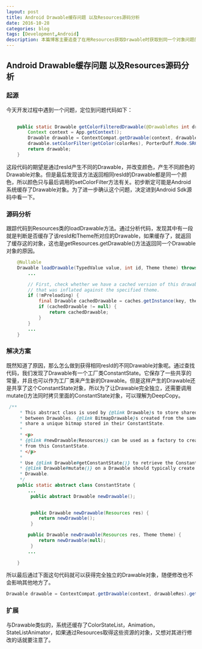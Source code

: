 ```yaml
---
layout: post
title: Android Drawable缓存问题 以及Resources源码分析
date: 2016-10-28
categories: blog
tags: [Development,Android]
description: 本篇博客主要追查了在用Resources获取Drawable时获取到同一个对象问题的追查以及对Resources部分源码的分析。
---
```



## Android Drawable缓存问题 以及Resources源码分析

### 起源
今天开发过程中遇到一个问题，定位到问题代码如下：

```java
		
    public static Drawable getColorFilteredDrawable(@DrawableRes int drawableRes, @ColorRes int colorRes){
        Context context = App.getContext();
        Drawable drawable = ContextCompat.getDrawable(context, drawableRes);
        drawable.setColorFilter(getColor(colorRes), PorterDuff.Mode.SRC_ATOP);
        return drawable;
    }
```
这段代码的期望是通过resId产生不同的Drawable，并改变颜色，产生不同颜色的Drawable对象。但是最后发现该方法返回相同resId的Drawable都是同一个颜色，所以颜色只与最后调用的setColorFilter方法有关。初步断定可能是Android系统缓存了Drawable对象。为了进一步确认这个问题，决定进到Android Sdk源码中看一下。

### 源码分析
跟踪代码到Resources类的loadDrawable方法。通过分析代码，发现其中有一段就是判断是否缓存了该resId和Theme所对应的Drawable，如果缓存了，就返回了缓存这的对象，这也是getResources.getDrawable()方法返回同一个Drawable对象的原因。

```java
    @Nullable
    Drawable loadDrawable(TypedValue value, int id, Theme theme) throws NotFoundException {
        ...

        // First, check whether we have a cached version of this drawable
        // that was inflated against the specified theme.
        if (!mPreloading) {
            final Drawable cachedDrawable = caches.getInstance(key, theme);
            if (cachedDrawable != null) {
                return cachedDrawable;
            }
        }
        ...
    }
```

### 解决方案

既然知道了原因，那么怎么做到获得相同resId的不同Drawable对象呢。通过查找代码，我们发现了Drawable有一个工厂类ConstantState。它保存了一些共享的常量，并且也可以作为工厂类来产生新的Drawable。但是这样产生的Drawable还是共享了这个ConstantState对象，所以为了让Drawable完全独立，还需要调用mutate()方法同时拷贝里面的ConstantState对象，可以理解为DeepCopy。

```java
 /**
     * This abstract class is used by {@link Drawable}s to store shared constant state and data
     * between Drawables. {@link BitmapDrawable}s created from the same resource will for instance
     * share a unique bitmap stored in their ConstantState.
     *
     * <p>
     * {@link #newDrawable(Resources)} can be used as a factory to create new Drawable instances
     * from this ConstantState.
     * </p>
     *
     * Use {@link Drawable#getConstantState()} to retrieve the ConstantState of a Drawable. Calling
     * {@link Drawable#mutate()} on a Drawable should typically create a new ConstantState for that
     * Drawable.
     */
    public static abstract class ConstantState {
    	...
    	 public abstract Drawable newDrawable();

     
   	     public Drawable newDrawable(Resources res) {
            return newDrawable();
         }

        public Drawable newDrawable(Resources res, Theme theme) {
            return newDrawable(null);
         }
        ...
    	
    }
```

所以最后通过下面这句代码就可以获得完全独立的Drawable对象，随便修改也不会影响其他地方了。

```java
Drawable drawable = ContextCompat.getDrawable(context, drawableRes).getConstantState().newDrawable().mutate();
```

### 扩展

与Drawable类似的，系统还缓存了ColorStateList，Animation，StateListAnimator，如果通过Resources取得这些资源的对象，又想对其进行修改的话就要注意了。


